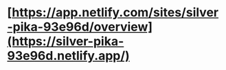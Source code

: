 # [https://app.netlify.com/sites/silver-pika-93e96d/overview](https://silver-pika-93e96d.netlify.app/)
